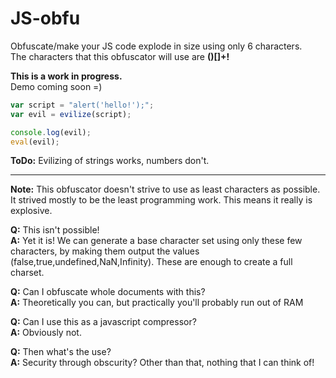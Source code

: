 JS-obfu
=======

Obfuscate/make your JS code explode in size using only 6 characters.    
The characters that this obfuscator will use are **()[]+!**

**This is a work in progress.**    
Demo coming soon =)

```javascript
var script = "alert('hello!');";
var evil = evilize(script);

console.log(evil);
eval(evil);
```

**ToDo:** Evilizing of strings works, numbers don't.

---

**Note:** This obfuscator doesn't strive to use as least characters as possible.
It strived mostly to be the least programming work. This means it really is explosive.

**Q:** This isn't possible!    
**A:** Yet it is! We can generate a base character set using only these few characters,
by making them output the values (false,true,undefined,NaN,Infinity).
These are enough to create a full charset.

**Q:** Can I obfuscate whole documents with this?    
**A:** Theoretically you can, but practically you'll probably run out of RAM

**Q:** Can I use this as a javascript compressor?    
**A:** Obviously not.

**Q:** Then what's the use?    
**A:** Security through obscurity? Other than that, nothing that I can think of!
